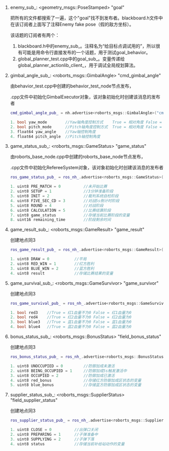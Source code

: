 1. enemy_sub_: \<geometry_msgs::PoseStamped\> "goal"

    把所有的文件都搜索了一遍，这个"goal"找不到发布者。blackboard.h文件中在该订阅者上面写了注释Enemy fake pose（假的敌方坐标）。

    该话题的订阅者有两个：

    1. blackboard.h中的enemy_sub_。注释名为“给目标点调试用的”，所以很有可能是用命令行直接发布的一个话题，用于测试goal_behavior。
    2. global_planner_test.cpp中的goal_sub_。变量传递给global_planner_actionlib_client\_，用于调试全局规划算法。

2. gimbal_angle_sub_: \<roborts_msgs::GimbalAngle\> "cmd_gimbal_angle"

    由behavior_test.cpp中创建的behavior_test_node节点发布，

    .cpp文件中初始化GimbalExecutor对象，该对象初始化时创建该消息的发布者

    ```c++
    cmd_gimbal_angle_pub_ = nh.advertise<roborts_msgs::GimbalAngle>("cmd_gimbal_angle", 1);
    ```

    ```c++
    1. bool yaw_mode		//Yaw轴角度控制方式	True = 相对角度 False = 绝对角度
    2. bool pitch_mode		//Pitch轴角度控制方式	True = 相对角度 False = 绝对角度
    3. float64 yaw_angle	//Yaw轴控制角度
    4. float64 pitch_angle	//Pitch轴控制角度
    ```

3. game_status_sub_: \<roborts_msgs::GameStatus\> "game_status"

    由roborts_base_node.cpp中创建的roborts_base_node节点发布，

    .cpp文件中初始化RefereeSystem对象，该对象初始化时创建该消息的发布者

    ```c++
    ros_game_status_pub_ = ros_nh_.advertise<roborts_msgs::GameStatus>("game_status", 30);
    ```

    ```c++
    1. uint8 PRE_MATCH = 0			//未开始比赛
    2. uint8 SETUP = 1				//3分钟准备阶段
    3. uint8 INIT = 2				//裁判系统自检阶段
    4. uint8 FIVE_SEC_CD = 3		//对战5s倒计时阶段
    5. uint8 ROUND = 4				//对战阶段
    6. uint8 CALCULATION = 5		//比赛结算阶段
    7. uint8 game_status			//存储当前比赛阶段的变量
    8. uint16 remaining_time		//阶段剩余时间
    ```

4. game_result_sub_: \<roborts_msgs::GameResult\> "game_result"

    创建地点同3

    ```c++
    ros_game_result_pub_ = ros_nh_.advertise<roborts_msgs::GameResult>("game_result", 30);
    ```

    ```c++
    1. uint8 DRAW = 0			//平局
    2. uint8 RED_WIN = 1		//红方胜利
    3. uint8 BLUE_WIN = 2		//蓝方胜利
    4. uint8 result				//存储比赛结果的变量
    ```

5. game_survival_sub_: \<roborts_msgs::GameSurvivor\> "game_survivor"

    创建地点同3

    ```c++
    ros_game_survival_pub_ = ros_nh_.advertise<roborts_msgs::GameSurvivor>("game_survivor", 30);
    ```

    ```c++
    1. bool red3	//True = 红1血量不为0 False = 红1血量为0
    2. bool red4	//True = 红2血量不为0 False = 红2血量为0
    3. bool blue3	//True = 蓝1血量不为0 False = 蓝1血量为0
    4. bool blue4	//True = 蓝2血量不为0 False = 蓝2血量为0
    ```

6. bonus_status_sub_: \<roborts_msgs::BonusStatus\> "field_bonus_status"

    创建地点同3

    ```c++
    ros_bonus_status_pub_ = ros_nh_.advertise<roborts_msgs::BonusStatus>("field_bonus_status", 30);
    ```

    ```c++
    1. uint8 UNOCCUPIED = 0			//防御加成未激活
    2. uint8 BEING_OCCUPIED = 1		//防御加成5s触发激活中
    3. uint8 OCCUPIED = 2			//防御加成已激活
    4. uint8 red_bonus				//存储红方防御加成区状态的变量
    5. uint8 blue_bonus				//存储蓝方防御加成区状态的变量
    ```

7. supplier_status_sub_: \<roborts_msgs::SupplierStatus\> "field_supplier_status"

    创建地点同3

    ```c++
    ros_supplier_status_pub_ = ros_nh_.advertise<roborts_msgs::SupplierStatus>("field_supplier_status", 30);
    ```

    ```c++
    1. uint8 CLOSE = 0			//出弹口关闭
    2. uint8 PREPARING = 1		//子弹准备中
    3. uint8 SUPPLYING = 2		//子弹下落
    4. uint8 status				//存储当前补给站动作的变量
    ```

    


